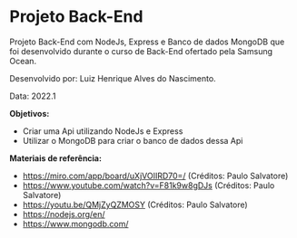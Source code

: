 # Projeto Back-End

Projeto Back-End com NodeJs, Express e Banco de dados MongoDB que foi desenvolvido durante o curso de Back-End ofertado pela Samsung Ocean.

Desenvolvido por: Luiz Henrique Alves do Nascimento.

Data: 2022.1

**Objetivos:**
- Criar uma Api utilizando NodeJs e Express
- Utilizar o MongoDB para criar o banco de dados dessa Api 

**Materiais de referência:**
- https://miro.com/app/board/uXjVOIIRD70=/ (Créditos: Paulo Salvatore)
- https://www.youtube.com/watch?v=F81k9w8gDJs (Créditos: Paulo Salvatore)
- https://youtu.be/QMjZyQZMOSY (Créditos: Paulo Salvatore)
- https://nodejs.org/en/
- https://www.mongodb.com/
